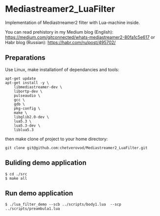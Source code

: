 # Mediastreamer2_LuaFilter
Implementation of  Mediastrreamer2 filter with Lua-machine inside.

You can read prehistory in my Medium blog (English): https://medium.com/gitconnected/whats-mediastreamer2-80fa1c5e617
or Habr blog (Russian): https://habr.com/ru/post/495702/


## Preparations
Use Linux, make installationf of dependancies and tools: 

```
apt-get update
apt-get install -y \
    libmediastreamer-dev \
    libortp-dev \
    pulseaudio \
    gcc \
    gdb \
    pkg-config \
    make \
    libglib2.0-dev \
    lua5.3 \
    lua5.3-dev \
    liblua5.3 
```
then make clone of project to your home directory:

```
git clone git@github.com:chetverovod/Mediastreamer2_LuaFilter.git

```

## Buliding demo application
```
$ cd ./src
$ make all
```

## Run demo application
```
$ ./lua_filter_demo --scb ../scripts/body1.lua  --scp ../scripts/preambula1.lua
```